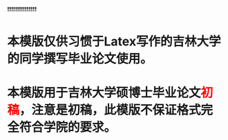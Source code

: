 ❗️❗️❗️❗️❗️❗️❗️❗️❗️❗️❗️❗️❗️❗️❗️

# 本模版仅供习惯于Latex写作的吉林大学的同学撰写毕业论文使用。

# 本模版用于吉林大学硕博士毕业论文<font color ="#FF0000">初稿</font>，注意是初稿，此模版不保证格式完全符合学院的要求。




